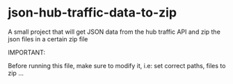 # json-hub-traffic-data-to-zip
A small project that will get JSON data from the hub traffic API and zip the json files in a certain zip file


IMPORTANT:

Before running this file, make sure to modify it, i.e: set correct paths, files to zip ...
